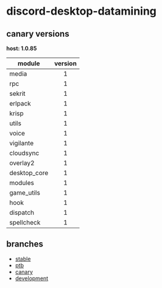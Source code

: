 # discord-desktop-datamining

## canary versions

**host: 1.0.85**

| module | version |
| ------ | :-----: |
| media | 1 |
| rpc | 1 |
| sekrit | 1 |
| erlpack | 1 |
| krisp | 1 |
| utils | 1 |
| voice | 1 |
| vigilante | 1 |
| cloudsync | 1 |
| overlay2 | 1 |
| desktop_core | 1 |
| modules | 1 |
| game_utils | 1 |
| hook | 1 |
| dispatch | 1 |
| spellcheck | 1 |

## branches

- [stable](https://github.com/OpenAsar/discord-desktop-datamining/tree/stable)
- [ptb](https://github.com/OpenAsar/discord-desktop-datamining/tree/ptb)
- [canary](https://github.com/OpenAsar/discord-desktop-datamining/tree/canary)
- [development](https://github.com/OpenAsar/discord-desktop-datamining/tree/development)